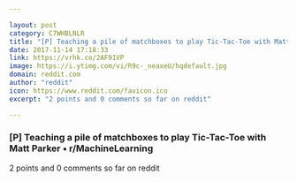 ```yaml
---

layout: post
category: C7WHBLNLR
title: "[P] Teaching a pile of matchboxes to play Tic-Tac-Toe with Matt Parker • r/MachineLearning"
date: 2017-11-14 17:18:33
link: https://vrhk.co/2AF91VP
image: https://i.ytimg.com/vi/R9c-_neaxeU/hqdefault.jpg
domain: reddit.com
author: "reddit"
icon: https://www.reddit.com/favicon.ico
excerpt: "2 points and 0 comments so far on reddit"

---
```


### [P] Teaching a pile of matchboxes to play Tic-Tac-Toe with Matt Parker • r/MachineLearning

2 points and 0 comments so far on reddit